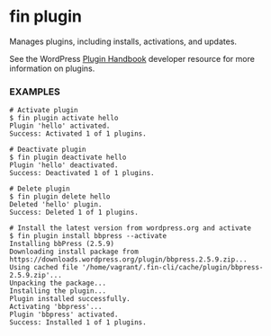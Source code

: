 # fin plugin

Manages plugins, including installs, activations, and updates.

See the WordPress [Plugin Handbook](https://developer.wordpress.org/plugins/) developer resource for more information on plugins.

### EXAMPLES

    # Activate plugin
    $ fin plugin activate hello
    Plugin 'hello' activated.
    Success: Activated 1 of 1 plugins.

    # Deactivate plugin
    $ fin plugin deactivate hello
    Plugin 'hello' deactivated.
    Success: Deactivated 1 of 1 plugins.

    # Delete plugin
    $ fin plugin delete hello
    Deleted 'hello' plugin.
    Success: Deleted 1 of 1 plugins.

    # Install the latest version from wordpress.org and activate
    $ fin plugin install bbpress --activate
    Installing bbPress (2.5.9)
    Downloading install package from https://downloads.wordpress.org/plugin/bbpress.2.5.9.zip...
    Using cached file '/home/vagrant/.fin-cli/cache/plugin/bbpress-2.5.9.zip'...
    Unpacking the package...
    Installing the plugin...
    Plugin installed successfully.
    Activating 'bbpress'...
    Plugin 'bbpress' activated.
    Success: Installed 1 of 1 plugins.


